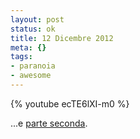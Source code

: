 ```yaml
--- 
layout: post
status: ok
title: 12 Dicembre 2012
meta: {}
tags: 
- paranoia
- awesome
---
```

{% youtube ecTE6lXI-m0 %}
  
...e [parte seconda](http://it.youtube.com/watch?v=gZUzFYwZlXA&feature=related).  
  
 
